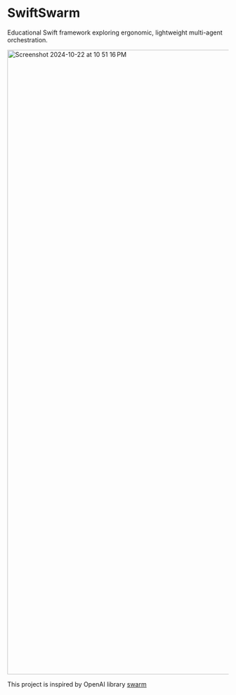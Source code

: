 # SwiftSwarm

Educational Swift framework exploring ergonomic, lightweight multi-agent orchestration. 

<img width="1419" alt="Screenshot 2024-10-22 at 10 51 16 PM" src="https://github.com/user-attachments/assets/2be5035a-b0ab-4c81-b6bd-7463b6074949">

This project is inspired by OpenAI library [swarm](https://github.com/openai/swarm) 
